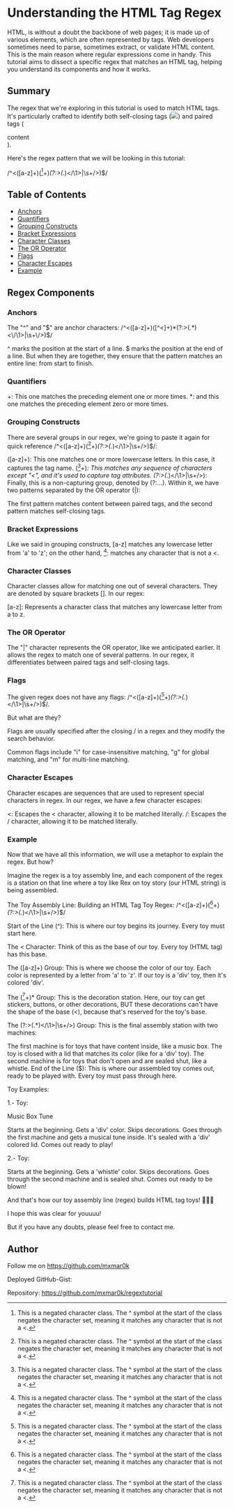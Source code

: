 # Understanding the HTML Tag Regex

HTML, is without a doubt the backbone of web pages; it is made up of various elements, which are often represented by tags. Web developers sometimes need to parse, sometimes extract, or validate HTML content. This is the main reason where regular expressions come in handy. This tutorial aims to dissect a specific regex that matches an HTML tag, helping you understand its components and how it works.

## Summary

The regex that we're exploring in this tutorial is used to match HTML tags. It's particularly crafted to identify both self-closing tags (<img src="image.jpg" />) and paired tags (<div>content</div>). 

Here's the regex pattern that we will be looking in this tutorial:

/^<([a-z]+)([^<]+)*(?:>(.*)<\/\1>|\s+\/>)$/

## Table of Contents

- [Anchors](#anchors)
- [Quantifiers](#quantifiers)
- [Grouping Constructs](#grouping-constructs)
- [Bracket Expressions](#bracket-expressions)
- [Character Classes](#character-classes)
- [The OR Operator](#the-or-operator)
- [Flags](#flags)
- [Character Escapes](#character-escapes)
- [Example](#Example)

## Regex Components

### Anchors

The "^" and "$" are anchor characters: /^<([a-z]+)([^<]+)*(?:>(.*)<\/\1>|\s+\/>)$/

^ marks the position at the start of a line.
$ marks the position at the end of a line.
But when they are together, they ensure that the pattern matches an entire line: from start to finish.

### Quantifiers

+: This one matches the preceding element one or more times.
*: and this one matches the preceding element zero or more times.

### Grouping Constructs

There are several groups in our regex, we're going to paste it again for quick reference /^<([a-z]+)([^<]+)*(?:>(.*)<\/\1>|\s+\/>)$/:

([a-z]+): This one matches one or more lowercase letters. In this case, it captures the tag name.
([^<]+)*: This matches any sequence of characters except "<", and it's used to capture tag attributes.
(?:>(.*)<\/\1>|\s+\/>): Finally, this is a non-capturing group, denoted by (?:...). Within it, we have two patterns separated by the OR operator (|):

The first pattern matches content between paired tags, and the second pattern matches self-closing tags.

### Bracket Expressions

Like we said in grouping constructs, [a-z] matches any lowercase letter from 'a' to 'z'; on the other hand, [^<]: matches any character that is not a <.

### Character Classes

Character classes allow for matching one out of several characters. They are denoted by square brackets []. In our regex:

[a-z]: Represents a character class that matches any lowercase letter from a to z.
[^<]: This is a negated character class. The ^ symbol at the start of the class negates the character set, meaning it matches any character that is not a <.

### The OR Operator

The "|" character represents the OR operator, like we anticipated earlier. It allows the regex to match one of several patterns. In our regex, it differentiates between paired tags and self-closing tags.

### Flags

The given regex does not have any flags: /^<([a-z]+)([^<]+)*(?:>(.*)<\/\1>|\s+\/>)$/. 

But what are they?

Flags are usually specified after the closing / in a regex and they modify the search behavior. 

Common flags include "i" for case-insensitive matching, "g" for global matching, and "m" for multi-line matching.


### Character Escapes

Character escapes are sequences that are used to represent special characters in regex. In our regex, we have a few character escapes:

\<: Escapes the < character, allowing it to be matched literally.
\/: Escapes the / character, allowing it to be matched literally.

### Example

Now that we have all this information, we will use a metaphor to explain the regex. But how?

Imagine the regex is a toy assembly line, and each component of the regex is a station on that line where a toy like Rex on toy story (our HTML string) is being assembled.

The Toy Assembly Line: Building an HTML Tag Toy
Regex: /^<([a-z]+)([^<]+)*(?:>(.*)<\/\1>|\s+\/>)$/

Start of the Line (^):
This is where our toy begins its journey. Every toy must start here.

The < Character:
Think of this as the base of our toy. Every toy (HTML tag) has this base.

The ([a-z]+) Group:
This is where we choose the color of our toy. Each color is represented by a letter from 'a' to 'z'. If our toy is a 'div' toy, then it's colored 'div'.

The ([^<]+)* Group:
This is the decoration station. Here, our toy can get stickers, buttons, or other decorations, BUT these decorations can't have the shape of the base (<), because that's reserved for the toy's base.

The (?:>(.*)<\/\1>|\s+\/>) Group:
This is the final assembly station with two machines:

The first machine is for toys that have content inside, like a music box. The toy is closed with a lid that matches its color (like </div> for a 'div' toy).
The second machine is for toys that don't open and are sealed shut, like a whistle.
End of the Line ($):
This is where our assembled toy comes out, ready to be played with. Every toy must pass through here.

Toy Examples:

1.- Toy: <div>Music Box Tune</div>

Starts at the beginning.
Gets a 'div' color.
Skips decorations.
Goes through the first machine and gets a musical tune inside. It's sealed with a 'div' colored lid.
Comes out ready to play!


2.- Toy: <whistle />

Starts at the beginning.
Gets a 'whistle' color.
Skips decorations.
Goes through the second machine and is sealed shut.
Comes out ready to be blown!


And that's how our toy assembly line (regex) builds HTML tag toys! 🧸🎨🎵

I hope this was clear for youuuu!

But if you have any doubts, please feel free to contact me.

## Author

Follow me on https://github.com/mxmar0k

Deployed GitHub-Gist:

Repository: https://github.com/mxmar0k/regextutorial


